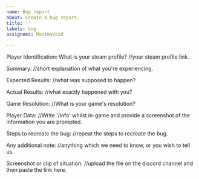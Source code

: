```yaml
---
name: Bug report
about: Create a bug report.
title: ''
labels: bug
assignees: MaximaVoid

---
```


Player Identification:
What is your steam profile?
//your steam profile link.

Summary:
//short explanation of what you're experiencing.

Expected Results:
//what was supposed to happen?

Actual Results:
//what exactly happened with you?

Game Resolution:
//What is your game's resolution?

Player Data:
//Write '/info' whilst in-game and provide a screenshot of the information you are prompted.

Steps to recreate the bug:
//repeat the steps to recreate the bug.

Any additional note:
//anything which we need to know, or you wish to tell us.

Screenshot or clip of situation:
//upload the file on the discord channel and then paste the link here.
